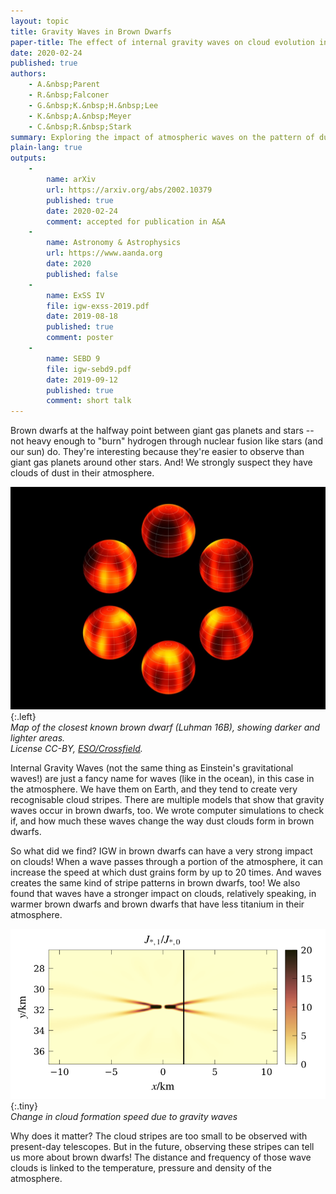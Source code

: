 ```yaml
---
layout: topic
title: Gravity Waves in Brown Dwarfs
paper-title: The effect of internal gravity waves on cloud evolution in sub-stellar atmospheres
date: 2020-02-24
published: true
authors:
    - A.&nbsp;Parent
    - R.&nbsp;Falconer
    - G.&nbsp;K.&nbsp;H.&nbsp;Lee
    - K.&nbsp;A.&nbsp;Meyer
    - C.&nbsp;R.&nbsp;Stark
summary: Exploring the impact of atmospheric waves on the pattern of dust clouds in the atmosphere of brown dwarfs.
plain-lang: true
outputs:
    -
        name: arXiv
        url: https://arxiv.org/abs/2002.10379
        published: true
        date: 2020-02-24
        comment: accepted for publication in A&A
    -
        name: Astronomy & Astrophysics
        url: https://www.aanda.org
        date: 2020
        published: false
    -
        name: ExSS IV
        file: igw-exss-2019.pdf
        date: 2019-08-18
        published: true
        comment: poster
    -
        name: SEBD 9
        file: igw-sebd9.pdf
        date: 2019-09-12
        published: true
        comment: short talk
---
```

Brown dwarfs at the halfway point between giant gas planets and stars -- not heavy enough to "burn" hydrogen through nuclear fusion like stars (and our sun) do. They're interesting because they're easier to observe than giant gas planets around other stars. And! We strongly suspect they have clouds of dust in their atmosphere.

![Surface map of the Luhman 16B brown dwarf. Credit ESO/Crossfield.][lu16b]{:.left}  
*Map of the closest known brown dwarf (Luhman 16B), showing darker and lighter areas.  
License CC-BY, [ESO/Crossfield][crossfield2014].*

Internal Gravity Waves (not the same thing as Einstein's gravitational waves!) are just a fancy name for waves (like in the ocean), in this case in the atmosphere. We have them on Earth, and they tend to create very recognisable cloud stripes. There are multiple models that show that gravity waves occur in brown dwarfs, too. We wrote computer simulations to check if, and how much these waves change the way dust clouds form in brown dwarfs.

So what did we find? IGW in brown dwarfs can have a very strong impact on clouds! When a wave passes through a portion of the atmosphere, it can increase the speed at which dust grains form by up to 20 times. And waves creates the same kind of stripe patterns in brown dwarfs, too! We also found that waves have a stronger impact on clouds, relatively speaking, in warmer brown dwarfs and brown dwarfs that have less titanium in their atmosphere.

![gravity waves clouds][nucl]{:.tiny}  
*Change in cloud formation speed due to gravity waves*

Why does it matter? The cloud stripes are too small to be observed with present-day telescopes. But in the future, observing these stripes can tell us more about brown dwarfs! The distance and frequency of those wave clouds is linked to the temperature, pressure and density of the atmosphere.


 [lu16b]: /static/media/research/igw/luhman16b.jpg
 [nucl]: /static/media/research/igw/stripes.png
 [param]: /static/media/research/igw/param.png
 [crossfield2014]: https://www.eso.org/public/images/eso1404a/
